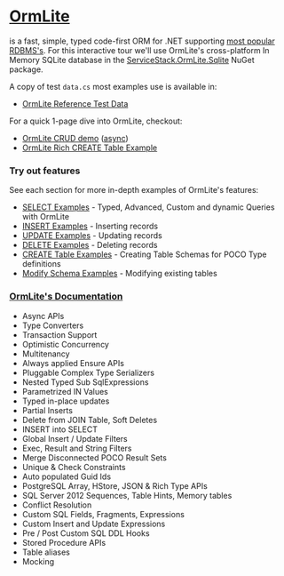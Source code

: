 # <a target="_top" href="https://github.com/ServiceStack/ServiceStack.OrmLite">OrmLite</a>

is a fast, simple, typed code-first ORM for .NET supporting 
<a target="_top" href="https://github.com/ServiceStack/ServiceStack.OrmLite#download">most popular RDBMS's</a>. 
For this interactive tour we'll use OrmLite's cross-platform In Memory SQLite database
in the
<a href="https://www.nuget.org/packages/ServiceStack.OrmLite.Sqlite" target="_top">ServiceStack.OrmLite.Sqlite</a>
NuGet package.

A copy of test `data.cs` most examples use is available in:

 - [OrmLite Reference Test Data](#gist=87164fa870ac7503b43333d1d275456c&show=data.cs)

For a quick 1-page dive into OrmLite, checkout:

 - [OrmLite CRUD demo](#gist=366428a36503971c38496cbe30d6cfea) ([async](#gist=f49d30be9ed7a549636adda4b4e96939))
 - [OrmLite Rich CREATE Table Example](#gist=ed9518f550a5dc3fc3a079df4f584eaa)

### Try out features

See each section for more in-depth examples of OrmLite's features:

 - [SELECT Examples](#doc=select-examples.md&gist=43a09ba142f24ab2ec878284c8b942ca) - Typed, Advanced, Custom and dynamic Queries with OrmLite
 - [INSERT Examples](#doc=insert-examples.md&gist=f9d55e68175169a5568ecef22d14921d) - Inserting records
 - [UPDATE Examples](#doc=update-examples.md&gist=974a093d0b5f68ba9c3801c72bf37778) - Updating records
 - [DELETE Examples](#doc=delete-examples.md&gist=2094c4cfd41c709241c8647b39be0b10) - Deleting records
 - [CREATE Table Examples](#doc=create-tables.md&gist=ab8d48cff82044238acd2b5730e63e08) - Creating Table Schemas for POCO Type definitions
 - [Modify Schema Examples](#doc=modify-schema.md&gist=4467fba9a611cc060c193568c3c07dff) - Modifying existing tables
 
<h3><a target="_top" href="https://github.com/ServiceStack/ServiceStack.OrmLite">OrmLite's Documentation</a></h3>

  - Async APIs
  - Type Converters
  - Transaction Support
  - Optimistic Concurrency
  - Multitenancy
  - Always applied Ensure APIs
  - Pluggable Complex Type Serializers
  - Nested Typed Sub SqlExpressions
  - Parametrized IN Values
  - Typed in-place updates
  - Partial Inserts
  - Delete from JOIN Table, Soft Deletes
  - INSERT into SELECT
  - Global Insert / Update Filters
  - Exec, Result and String Filters
  - Merge Disconnected POCO Result Sets
  - Unique & Check Constraints
  - Auto populated Guid Ids
  - PostgreSQL Array, HStore, JSON & Rich Type APIs
  - SQL Server 2012 Sequences, Table Hints, Memory tables
  - Conflict Resolution
  - Custom SQL Fields, Fragments, Expressions
  - Custom Insert and Update Expressions
  - Pre / Post Custom SQL DDL Hooks
  - Stored Procedure APIs
  - Table aliases
  - Mocking
